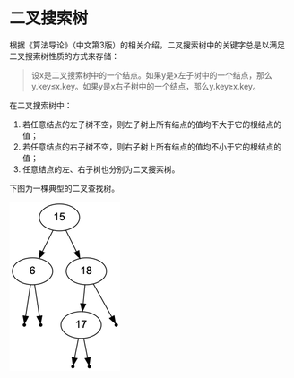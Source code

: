 # 二叉搜索树 #
根据《算法导论》（中文第3版）的相关介绍，二叉搜索树中的关键字总是以满足二叉搜索树性质的方式来存储：

> 设x是二叉搜索树中的一个结点。如果y是x左子树中的一个结点，那么y.key≤x.key。如果y是x右子树中的一个结点，那么y.key≥x.key。

在二叉搜索树中：

1. 若任意结点的左子树不空，则左子树上所有结点的值均不大于它的根结点的值；
2. 若任意结点的右子树不空，则右子树上所有结点的值均不小于它的根结点的值；
3. 任意结点的左、右子树也分别为二叉搜索树。

下图为一棵典型的二叉查找树。

![](https://raw.githubusercontent.com/ernest-dzf/docs/master/pic/binary-search.png)